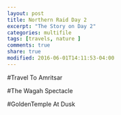 ```yaml
---
layout: post
title: Northern Raid Day 2
excerpt: "The Story on Day 2"
categories: multifile
tags: [travels, nature ]
comments: true
share: true
modified: 2016-06-01T14:11:53-04:00
---
```


#Travel To Amritsar

#The Wagah Spectacle

#GoldenTemple At Dusk
